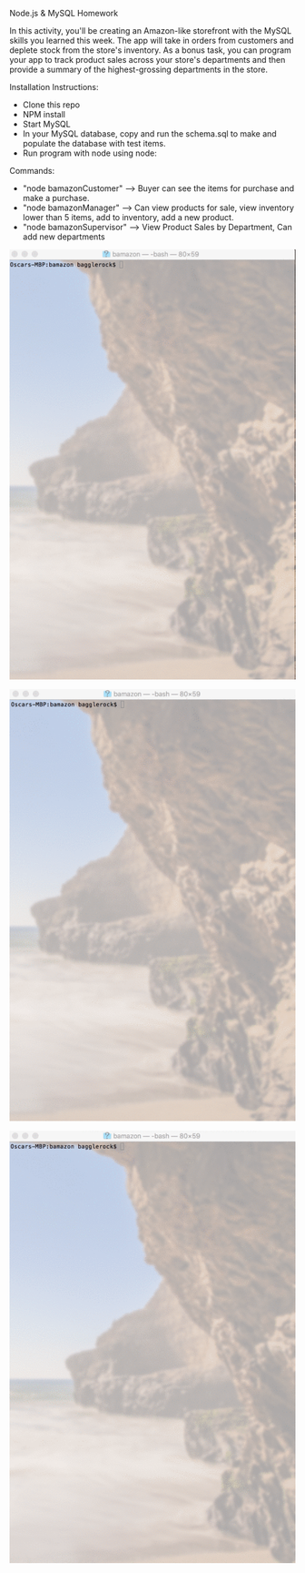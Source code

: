 Node.js & MySQL Homework


In this activity, you'll be creating an Amazon-like storefront with the MySQL skills you learned this week. The app will take in orders from customers and deplete stock from the store's inventory. As a bonus task, you can program your app to track product sales across your store's departments and then provide a summary of the highest-grossing departments in the store.

Installation Instructions:

- Clone this repo
- NPM install
- Start MySQL
- In your MySQL database, copy and run the schema.sql to make and populate the database with test items.
- Run program with node using node:

Commands:  
- "node bamazonCustomer" -->  Buyer can see the items for purchase and make a purchase.
- "node bamazonManager" --> Can view products for sale, view inventory lower than 5 items, add to inventory, add a new product.
- "node bamazonSupervisor" --> View Product Sales by Department, Can add new departments

![alt text](https://github.com/bagglerock/bamazon/blob/master/previews/bamazonCustomer.gif?raw=true "bamazonCustomer.js example")

![alt text](https://github.com/bagglerock/bamazon/blob/master/previews/bamazonManager.gif?raw=true "bamazonCustomer.js example")

![alt text](https://github.com/bagglerock/bamazon/blob/master/previews/bamazonSupervisor.gif?raw=true "bamazonCustomer.js example")